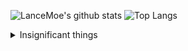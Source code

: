 ![LanceMoe's github stats](https://github-readme-stats.vercel.app/api?username=LanceMoe&count_private=true&show_icons=true&theme=tokyonight)
![Top Langs](https://github-readme-stats.vercel.app/api/top-langs/?username=LanceMoe&count_private=false&layout=compact&langs_count=8&theme=tokyonight)

<details>
  <summary>Insignificant things</summary>

  ### My main programming language:

  - (recently) `C++`, `Python`, `TypeScript`, `JavaScript`, `go`
  - (before) `C`, `x86asm`, `OCaml`, `PHP`, `Java`

  ### My Blog:

  - [Lance.Moe](https://lance.moe/): Records of the trivialities of my life and technical diaries, start at my elementary school days.

  ### My Websites:

  - [iya.app](https://iya.app/): Software sharing community forum.
  - [ip.iya.app](https://iya.app/): Dynamic anime picture show your IP and browser info.

  ### My Projects:

  - [NtrQQ](https://github.com/NtrQQ/): An enhanced plug-in for QQ from 2010. (No longer maintained)
  - [wopal](https://wopal.dev/): Team management system and APP for professional sports teams.

</details>
